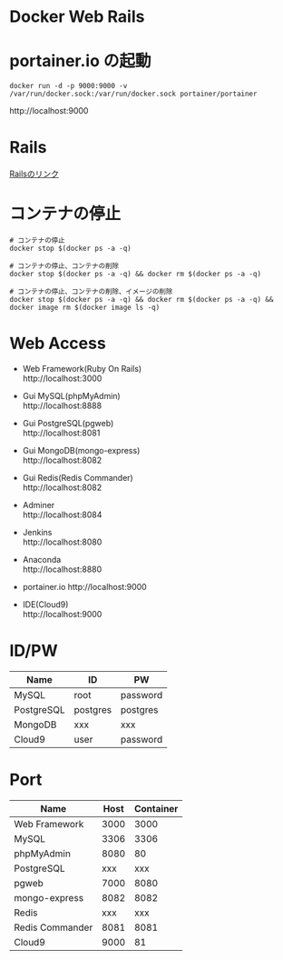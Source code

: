 # Docker Web Rails

# portainer.io の起動
```
docker run -d -p 9000:9000 -v /var/run/docker.sock:/var/run/docker.sock portainer/portainer
```

http://localhost:9000

# Rails
[Railsのリンク](./docs/README_RAILS.md)

# コンテナの停止
```
# コンテナの停止
docker stop $(docker ps -a -q)

# コンテナの停止、コンテナの削除
docker stop $(docker ps -a -q) && docker rm $(docker ps -a -q)

# コンテナの停止、コンテナの削除、イメージの削除
docker stop $(docker ps -a -q) && docker rm $(docker ps -a -q) && docker image rm $(docker image ls -q)
```

# Web Access
- Web Framework(Ruby On Rails)  
http://localhost:3000

- Gui MySQL(phpMyAdmin)  
http://localhost:8888

- Gui PostgreSQL(pgweb)  
http://localhost:8081

- Gui MongoDB(mongo-express)  
http://localhost:8082

- Gui Redis(Redis Commander)  
http://localhost:8082

- Adminer  
http://localhost:8084

- Jenkins  
http://localhost:8080

- Anaconda  
http://localhost:8880

- portainer.io 
http://localhost:9000

- IDE(Cloud9)  
http://localhost:9000

# ID/PW

|  Name  |  ID  |  PW  |
| ---- | ---- | ---- |
|  MySQL  |  root  |  password  |
|  PostgreSQL  |  postgres  |  postgres  |
|  MongoDB  |  xxx  |  xxx  |
|  Cloud9  |  user  |  password  |

# Port

|  Name  |  Host  |  Container  |
| ---- | ---- | ---- |
|  Web Framework  |  3000  |  3000  |
|  MySQL  |  3306  |  3306  |
|  phpMyAdmin  |  8080  |  80  |
|  PostgreSQL  |  xxx  |  xxx  |
|  pgweb  |  7000  |  8080  |
|  mongo-express  |  8082  |  8082 | 
|  Redis  |  xxx  |  xxx  |
|  Redis Commander  |  8081  |  8081  |
|  Cloud9  |  9000  |  81  |
